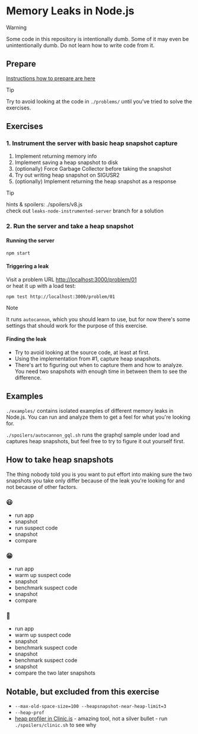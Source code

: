# Memory Leaks in Node.js

> [!WARNING]  
> Some code in this repository is intentionally dumb. Some of it may even be unintentionally dumb. Do not learn how to write code from it.

## Prepare

[Instructions how to prepare are here](./preparation.md)

> [!TIP]  
> Try to avoid looking at the code in `./problems/` until you've tried to solve the exercises.

## Exercises

### 1. Instrument the server with basic heap snapshot capture

1.  Implement returning memory info
2.  Implement saving a heap snapshot to disk
3.  (optionally) Force Garbage Collector before taking the snapshot
4.  Try out writing heap snapshot on SIGUSR2
5.  (optionally) Implement returning the heap snapshot as a response

> [!TIP]  
> hints & spoilers: ./spoilers/v8.js  
> check out `leaks-node-instrumented-server` branch for a solution

### 2. Run the server and take a heap snapshot

#### Running the server

```
npm start
```

#### Triggering a leak

Visit a problem URL [http://localhost:3000/problem/01](http://localhost:3000/problem/01)  
or heat it up with a load test:

```
npm test http://localhost:3000/problem/01
```

> [!NOTE]  
> It runs `autocannon`, which you should learn to use, but for now there's some settings that should work for the purpose of this exercise.

#### Finding the leak

- Try to avoid looking at the source code, at least at first.
- Using the implementation from #1, capture heap snapshots.
- There's art to figuring out when to capture them and how to analyze. You need two snapshots with enough time in between them to see the difference.

## Examples

`./examples/` contains isolated examples of different memory leaks in Node.js. You can run and analyze them to get a feel for what you're looking for.

`./spoilers/autocannon_gql.sh` runs the graphql sample under load and captures heap snapshots, but feel free to try to figure it out yourself first.

## How to take heap snapshots

The thing nobody told you is you want to put effort into making sure the two snapshots you take only differ because of the leak you're looking for and not because of other factors.

### 😃

- run app
- snapshot
- run suspect code
- snapshot
- compare

### 😁

- run app
- warm up suspect code
- snapshot
- benchmark suspect code
- snapshot
- compare

### 🤯

- run app
- warm up suspect code
- snapshot
- benchmark suspect code
- snapshot
- benchmark suspect code
- snapshot
- compare the two later snapshots


## Notable, but excluded from this exercise

- `--max-old-space-size=100 --heapsnapshot-near-heap-limit=3`
- `--heap-prof`
- [heap profiler in Clinic.js](https://clinicjs.org/heapprofiler/) - amazing tool, not a silver bullet - run `./spoilers/clinic.sh` to see why